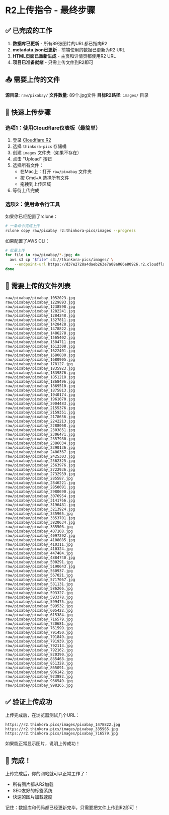 # R2上传指令 - 最终步骤

## ✅ 已完成的工作

1. **数据库已更新** - 所有89张图片的URL都已指向R2
2. **metadata.json已更新** - 前端使用的数据已更新为R2 URL
3. **HTML页面已重新生成** - 主页和详情页都使用R2 URL
4. **项目已准备就绪** - 只需上传文件到R2即可

## 📤 需要上传的文件

**源目录**: `raw/pixabay/`
**文件数量**: 89个.jpg文件
**目标R2路径**: `images/` 目录

## 🚀 快速上传步骤

### 选项1：使用Cloudflare仪表板（最简单）

1. 登录 [Cloudflare R2](https://dash.cloudflare.com/)
2. 选择 `thinkora-pics` 存储桶
3. 创建 `images` 文件夹（如果不存在）
4. 点击 "Upload" 按钮
5. 选择所有文件：
   - 在Mac上：打开 `raw/pixabay` 文件夹
   - 按 Cmd+A 选择所有文件
   - 拖拽到上传区域
6. 等待上传完成

### 选项2：使用命令行工具

如果你已经配置了rclone：
```bash
# 一条命令完成上传
rclone copy raw/pixabay r2:thinkora-pics/images --progress
```

如果配置了AWS CLI：
```bash
# 批量上传
for file in raw/pixabay/*.jpg; do
  aws s3 cp "$file" s3://thinkora-pics/images/ \
    --endpoint-url https://d37e2728a4daeb263e7a08a066e80926.r2.cloudflarestorage.com
done
```

## 📸 需要上传的文件列表

```
raw/pixabay/pixabay_1052023.jpg
raw/pixabay/pixabay_1229893.jpg
raw/pixabay/pixabay_1238598.jpg
raw/pixabay/pixabay_1282241.jpg
raw/pixabay/pixabay_1284248.jpg
raw/pixabay/pixabay_1327811.jpg
raw/pixabay/pixabay_1428428.jpg
raw/pixabay/pixabay_1478822.jpg
raw/pixabay/pixabay_1486278.jpg
raw/pixabay/pixabay_1565402.jpg
raw/pixabay/pixabay_1584711.jpg
raw/pixabay/pixabay_1612308.jpg
raw/pixabay/pixabay_1622401.jpg
raw/pixabay/pixabay_1680800.jpg
raw/pixabay/pixabay_1680905.jpg
raw/pixabay/pixabay_178127.jpg
raw/pixabay/pixabay_1835923.jpg
raw/pixabay/pixabay_1839876.jpg
raw/pixabay/pixabay_1851218.jpg
raw/pixabay/pixabay_1868496.jpg
raw/pixabay/pixabay_1869510.jpg
raw/pixabay/pixabay_1875813.jpg
raw/pixabay/pixabay_1940174.jpg
raw/pixabay/pixabay_1961070.jpg
raw/pixabay/pixabay_2004483.jpg
raw/pixabay/pixabay_2155376.jpg
raw/pixabay/pixabay_2159351.jpg
raw/pixabay/pixabay_2178656.jpg
raw/pixabay/pixabay_2242213.jpg
raw/pixabay/pixabay_2288068.jpg
raw/pixabay/pixabay_2303851.jpg
raw/pixabay/pixabay_2306471.jpg
raw/pixabay/pixabay_2357980.jpg
raw/pixabay/pixabay_2386034.jpg
raw/pixabay/pixabay_2390136.jpg
raw/pixabay/pixabay_2400367.jpg
raw/pixabay/pixabay_2425303.jpg
raw/pixabay/pixabay_2562325.jpg
raw/pixabay/pixabay_2563976.jpg
raw/pixabay/pixabay_2722936.jpg
raw/pixabay/pixabay_2732939.jpg
raw/pixabay/pixabay_285587.jpg
raw/pixabay/pixabay_2846221.jpg
raw/pixabay/pixabay_2850091.jpg
raw/pixabay/pixabay_2980690.jpg
raw/pixabay/pixabay_3076954.jpg
raw/pixabay/pixabay_3141766.jpg
raw/pixabay/pixabay_3196481.jpg
raw/pixabay/pixabay_3213924.jpg
raw/pixabay/pixabay_335965.jpg
raw/pixabay/pixabay_3353701.jpg
raw/pixabay/pixabay_3820634.jpg
raw/pixabay/pixabay_385506.jpg
raw/pixabay/pixabay_407108.jpg
raw/pixabay/pixabay_4097292.jpg
raw/pixabay/pixabay_4108085.jpg
raw/pixabay/pixabay_410311.jpg
raw/pixabay/pixabay_410324.jpg
raw/pixabay/pixabay_447484.jpg
raw/pixabay/pixabay_4884740.jpg
raw/pixabay/pixabay_500291.jpg
raw/pixabay/pixabay_5190643.jpg
raw/pixabay/pixabay_560937.jpg
raw/pixabay/pixabay_567021.jpg
raw/pixabay/pixabay_5717067.jpg
raw/pixabay/pixabay_581131.jpg
raw/pixabay/pixabay_586266.jpg
raw/pixabay/pixabay_593327.jpg
raw/pixabay/pixabay_593378.jpg
raw/pixabay/pixabay_599475.jpg
raw/pixabay/pixabay_599532.jpg
raw/pixabay/pixabay_605422.jpg
raw/pixabay/pixabay_615384.jpg
raw/pixabay/pixabay_716579.jpg
raw/pixabay/pixabay_730681.jpg
raw/pixabay/pixabay_761599.jpg
raw/pixabay/pixabay_791450.jpg
raw/pixabay/pixabay_791849.jpg
raw/pixabay/pixabay_791939.jpg
raw/pixabay/pixabay_792113.jpg
raw/pixabay/pixabay_792162.jpg
raw/pixabay/pixabay_820390.jpg
raw/pixabay/pixabay_835468.jpg
raw/pixabay/pixabay_851328.jpg
raw/pixabay/pixabay_865091.jpg
raw/pixabay/pixabay_906142.jpg
raw/pixabay/pixabay_923882.jpg
raw/pixabay/pixabay_936549.jpg
raw/pixabay/pixabay_998265.jpg
```

## ✅ 验证上传成功

上传完成后，在浏览器测试几个URL：

```
https://r2.thinkora.pics/images/pixabay_1478822.jpg
https://r2.thinkora.pics/images/pixabay_335965.jpg
https://r2.thinkora.pics/images/pixabay_716579.jpg
```

如果能正常显示图片，说明上传成功！

## 🎉 完成！

上传完成后，你的网站就可以正常工作了：
- 所有图片都从R2加载
- SEO友好的标签系统
- 快速的图片加载速度

记住：数据库和代码都已经更新完毕，只需要把文件上传到R2即可！